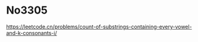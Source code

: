# No3305

<https://leetcode.cn/problems/count-of-substrings-containing-every-vowel-and-k-consonants-i/>
